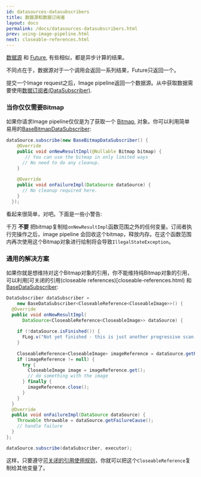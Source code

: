 ```yaml
---
id: datasources-datasubscribers
title: 数据源和数据订阅者
layout: docs
permalink: /docs/datasources-datasubscribers.html
prev: using-image-pipeline.html
next: closeable-references.html
---
```


[数据源](../javadoc/reference/com/facebook/datasource/DataSource.html) 和 [Future](http://developer.android.com/reference/java/util/concurrent/Future.html), 有些相似，都是异步计算的结果。

不同点在于，数据源对于一个调用会返回一系列结果，Future只返回一个。

提交一个Image request之后，Image
pipeline返回一个数据源。从中获取数据需要使用[数据订阅者(DataSubscriber)](../javadoc/reference/com/facebook/datasource/DataSubscriber.html).

### 当你仅仅需要Bitmap

如果你请求Image pipeline仅仅是为了获取一个 [Bitmap](http://developer.android.com/reference/android/graphics/Bitmap.html), 对象。你可以利用简单易用的[BaseBitmapDataSubscriber](../javadoc/reference/com/facebook/imagepipeline/datasource/BaseBitmapDataSubscriber):

```java
dataSource.subscribe(new BaseBitmapDataSubscriber() {
    @Override
    public void onNewResultImpl(@Nullable Bitmap bitmap) {
	   // You can use the bitmap in only limited ways
      // No need to do any cleanup.
    }
 
    @Override
    public void onFailureImpl(DataSource dataSource) {
      // No cleanup required here.
    }
  });
```

看起来很简单，对吧。下面是一些小警告:

千万 **不要** 把bitmap复制给`onNewResultImpl`函数范围之外的任何变量。订阅者执行完操作之后，image
pipeline
会回收这个bitmap，释放内存。在这个函数范围内再次使用这个Bitmap对象进行绘制将会导致`IllegalStateException`。

### 通用的解决方案

如果你就是想维持对这个Bitmap对象的引用，你不能维持纯Bitmap对象的引用，可以利用[可关闭的引用(closeable
references)[closeable-references.html) 和 [BaseDataSubscriber](../javadoc/reference/com/facebook/datasource/BaseDataSubscriber.html):

```java
DataSubscriber dataSubscriber =
    new BaseDataSubscriber<CloseableReference<CloseableImage>>() {
  @Override
  public void onNewResultImpl(
      DataSource<CloseableReference<CloseableImage>> dataSource) {
      
    if (!dataSource.isFinished()) {
      FLog.v("Not yet finished - this is just another progressive scan.");
    }  
      
    CloseableReference<CloseableImage> imageReference = dataSource.getResult();
    if (imageReference != null) {
      try {
        CloseableImage image = imageReference.get();
        // do something with the image
      } finally {
        imageReference.close();
      }
    }
  }
  @Override
  public void onFailureImpl(DataSource dataSource) {
    Throwable throwable = dataSource.getFailureCause();
    // handle failure
  }
};

dataSource.subscribe(dataSubscriber, executor);
```

这样，只要遵守[可关闭的引用使用规则](closeable-references.html)，你就可以把这个`CloseableReference`复制给其他变量了。
